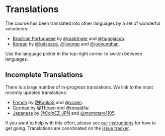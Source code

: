 # Translations

The course has been translated into other languages by a set of wonderful
volunteers:

* [Brazilian Portuguese][pt-BR] by [@rastringer] and [@hugojacob].
* [Korean][ko] by [@keispace], [@jiyongp] and [@jooyunghan].

Use the language picker in the top-right corner to switch between languages.

## Incomplete Translations

There is a large number of in-progress translations. We link to the most
recently updated translations:

* [French][fr] by [@KookaS] and [@vcaen].
* [German][de] by [@Throvn] and [@ronaldfw].
* [Japanese][ja] by [@CoinEZ-JPN] and [@momotaro1105].

If you want to help with this effort, please see [our instructions] for how to
get going. Translations are coordinated on the [issue tracker].

[de]: https://google.github.io/comprehensive-rust/de/
[fr]: https://google.github.io/comprehensive-rust/fr/
[ja]: https://google.github.io/comprehensive-rust/ja/
[ko]: https://google.github.io/comprehensive-rust/ko/
[pt-BR]: https://google.github.io/comprehensive-rust/pt-BR/

[@CoinEZ-JPN]: https://github.com/CoinEZ
[@KookaS]: https://github.com/KookaS
[@Throvn]: https://github.com/Throvn
[@hugojacob]: https://github.com/hugojacob
[@jiyongp]: https://github.com/jiyongp
[@jooyunghan]: https://github.com/jooyunghan
[@keispace]: https://github.com/keispace
[@momotaro1105]: https://github.com/momotaro1105
[@rastringer]: https://github.com/rastringer
[@ronaldfw]: https://github.com/ronaldfw
[@vcaen]: https://github.com/vcaen

[our instructions]: https://github.com/google/comprehensive-rust/blob/main/TRANSLATIONS.md
[issue tracker]: https://github.com/google/comprehensive-rust/issues/282
